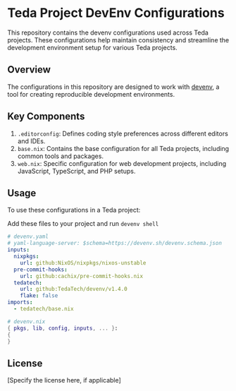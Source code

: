 # Teda Project DevEnv Configurations

This repository contains the devenv configurations used across Teda projects. These configurations help maintain consistency and streamline the development environment setup for various Teda projects.

## Overview

The configurations in this repository are designed to work with [devenv](https://devenv.sh/), a tool for creating reproducible development environments.

## Key Components

1. `.editorconfig`: Defines coding style preferences across different editors and IDEs.
2. `base.nix`: Contains the base configuration for all Teda projects, including common tools and packages.
3. `web.nix`: Specific configuration for web development projects, including JavaScript, TypeScript, and PHP setups.

## Usage

To use these configurations in a Teda project:

Add these files to your project and run `devenv shell`
```yaml
# devenv.yaml
# yaml-language-server: $schema=https://devenv.sh/devenv.schema.json
inputs:
  nixpkgs:
    url: github:NixOS/nixpkgs/nixos-unstable
  pre-commit-hooks:
    url: github:cachix/pre-commit-hooks.nix
  tedatech:
    url: github:TedaTech/devenv/v1.4.0
    flake: false
imports:
  - tedatech/base.nix
```

```nix
# devenv.nix
{ pkgs, lib, config, inputs, ... }:
{
}
```

## License

[Specify the license here, if applicable]
